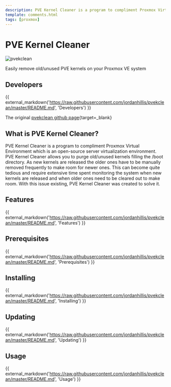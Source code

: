 ```yaml
---
description: PVE Kernel Cleaner is a program to compliment Proxmox Virtual Environment which is an open-source server virtualization environment. PVE Kernel Cleaner allows you to easily remove old/unused PVE kernels on your Proxmox VE system.
template: comments.html
tags: [proxmox]
---
```


# PVE Kernel Cleaner

![pvekclean][pvekclean-img]

[pvekclean-img]: /assets/images/pvekclean.png 'pvekclean'

Easily remove old/unused PVE kernels on your Proxmox VE system

## Developers

{{ external_markdown('https://raw.githubusercontent.com/jordanhillis/pvekclean/master/README.md', 'Developers') }}

The original [pvekclean github page][pvekclean-url]{target=\_blank}

[pvekclean-url]: https://github.com/jordanhillis/pvekclean

## What is PVE Kernel Cleaner?

PVE Kernel Cleaner is a program to compliment Proxmox Virtual Environment which is an open-source server virtualization environment. PVE Kernel Cleaner allows you to purge old/unused kernels filling the /boot directory. As new kernels are released the older ones have to be manually removed frequently to make room for newer ones. This can become quite tedious and require extensive time spent monitoring the system when new kernels are released and when older ones need to be cleared out to make room. With this issue existing, PVE Kernel Cleaner was created to solve it.

## Features

{{ external_markdown('https://raw.githubusercontent.com/jordanhillis/pvekclean/master/README.md', 'Features') }}

## Prerequisites

{{ external_markdown('https://raw.githubusercontent.com/jordanhillis/pvekclean/master/README.md', 'Prerequisites') }}

## Installing

{{ external_markdown('https://raw.githubusercontent.com/jordanhillis/pvekclean/master/README.md', 'Installing') }}

## Updating

{{ external_markdown('https://raw.githubusercontent.com/jordanhillis/pvekclean/master/README.md', 'Updating') }}

## Usage

{{ external_markdown('https://raw.githubusercontent.com/jordanhillis/pvekclean/master/README.md', 'Usage') }}
